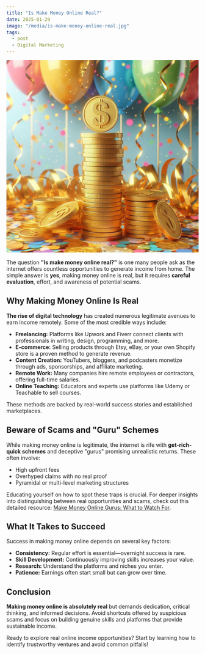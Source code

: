```yaml
---
title: "Is Make Money Online Real?"
date: 2025-01-29
image: "/media/is-make-money-online-real.jpg"
tags:
  - post
  - Digital Marketing
---
```


![Is Make Money Online Real?](/media/is-make-money-online-real.jpg)

The question **"Is make money online real?"** is one many people ask as the internet offers countless opportunities to generate income from home. The simple answer is **yes**, making money online is real, but it requires **careful evaluation**, effort, and awareness of potential scams.

## Why Making Money Online Is Real

**The rise of digital technology** has created numerous legitimate avenues to earn income remotely. Some of the most credible ways include:

- **Freelancing:** Platforms like Upwork and Fiverr connect clients with professionals in writing, design, programming, and more.
- **E-commerce:** Selling products through Etsy, eBay, or your own Shopify store is a proven method to generate revenue.
- **Content Creation:** YouTubers, bloggers, and podcasters monetize through ads, sponsorships, and affiliate marketing.
- **Remote Work:** Many companies hire remote employees or contractors, offering full-time salaries.
- **Online Teaching:** Educators and experts use platforms like Udemy or Teachable to sell courses.

These methods are backed by real-world success stories and established marketplaces.

## Beware of Scams and "Guru" Schemes

While making money online is legitimate, the internet is rife with **get-rich-quick schemes** and deceptive "gurus" promising unrealistic returns. These often involve:

- High upfront fees
- Overhyped claims with no real proof
- Pyramidal or multi-level marketing structures

Educating yourself on how to spot these traps is crucial. For deeper insights into distinguishing between real opportunities and scams, check out this detailed resource: [Make Money Online Gurus: What to Watch For](https://supertotallyawesome.com/posts/make-money-online-gurus/).

## What It Takes to Succeed

Success in making money online depends on several key factors:

- **Consistency:** Regular effort is essential—overnight success is rare.
- **Skill Development:** Continuously improving skills increases your value.
- **Research:** Understand the platforms and niches you enter.
- **Patience:** Earnings often start small but can grow over time.

## Conclusion

**Making money online is absolutely real** but demands dedication, critical thinking, and informed decisions. Avoid shortcuts offered by suspicious scams and focus on building genuine skills and platforms that provide sustainable income.

Ready to explore real online income opportunities? Start by learning how to identify trustworthy ventures and avoid common pitfalls!
